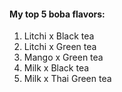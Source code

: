 #### My top 5 boba flavors:
1. Litchi x Black tea
2. Litchi x Green tea
3. Mango x Green tea
4. Milk x Black tea
5. Milk x Thai Green tea
